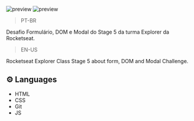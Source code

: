 ![preview](/asssets/preview.png)
![preview](/asssets/preview1.png)

>PT-BR

Desafio Formulário, DOM e Modal do Stage 5 da turma Explorer da Rocketseat.

>EN-US


Rocketseat Explorer Class Stage 5 about form, DOM and Modal Challenge.

## ⚙️ Languages

- HTML
- CSS
- Git
- JS